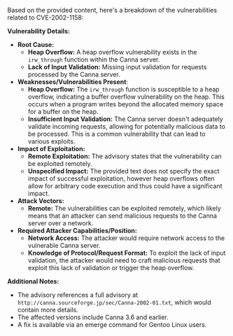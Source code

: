 Based on the provided content, here's a breakdown of the vulnerabilities related to CVE-2002-1158:

**Vulnerability Details:**

*   **Root Cause:**
    *   **Heap Overflow:** A heap overflow vulnerability exists in the `irw_through` function within the Canna server.
    *   **Lack of Input Validation:** Missing input validation for requests processed by the Canna server.
*   **Weaknesses/Vulnerabilities Present**:
    *   **Heap Overflow:** The `irw_through` function is susceptible to a heap overflow, indicating a buffer overflow vulnerability on the heap. This occurs when a program writes beyond the allocated memory space for a buffer on the heap.
    *   **Insufficient Input Validation:** The Canna server doesn't adequately validate incoming requests, allowing for potentially malicious data to be processed. This is a common vulnerability that can lead to various exploits.
*   **Impact of Exploitation:**
    *   **Remote Exploitation:** The advisory states that the vulnerability can be exploited remotely.
    *   **Unspecified Impact:** The provided text does not specify the exact impact of successful exploitation, however heap overflows often allow for arbitrary code execution and thus could have a significant impact.
*   **Attack Vectors:**
    *   **Remote:** The vulnerabilities can be exploited remotely, which likely means that an attacker can send malicious requests to the Canna server over a network.
*   **Required Attacker Capabilities/Position:**
    *   **Network Access:** The attacker would require network access to the vulnerable Canna server.
    *   **Knowledge of Protocol/Request Format:** To exploit the lack of input validation, the attacker would need to craft malicious requests that exploit this lack of validation or trigger the heap overflow.

**Additional Notes:**
* The advisory references a full advisory at `http://canna.sourceforge.jp/sec/Canna-2002-01.txt`, which would contain more details.
* The affected versions include Canna 3.6 and earlier.
* A fix is available via an emerge command for Gentoo Linux users.